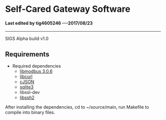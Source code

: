 # Self-Cared Gateway Software

#### Last edited by tig4605246 ---2017/08/23
---------------------------------------

SIGS Alpha build v1.0 

## Requirements 

* Required dependencies
  * [libmodbus 3.0.6](https://github.com/stephane/libmodbus)
  * [libcurl](https://curl.haxx.se/)
  * [cJSON](https://github.com/DaveGamble/cJSON)
  * [sqlite3](https://www.sqlite.org/download.html)
  * libssl-dev
  * [libssh2](https://www.libssh2.org/)

After installing the dependencies, cd to ~/source/main, run Makefile to compile into binary files.



